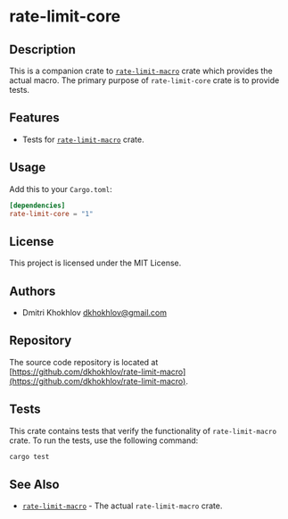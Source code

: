 # rate-limit-core

## Description

This is a companion crate to [`rate-limit-macro`](https://github.com/dkhokhlov/rate-limit-macro/macro) crate which provides the actual macro. The primary purpose of `rate-limit-core` crate is to provide tests.

## Features

- Tests for [`rate-limit-macro`](https://github.com/dkhokhlov/rate-limit-macro/macro) crate.

## Usage

Add this to your `Cargo.toml`:

```toml
[dependencies]
rate-limit-core = "1"
```

## License

This project is licensed under the MIT License.

## Authors

- Dmitri Khokhlov <dkhokhlov@gmail.com>

## Repository

The source code repository is located at [https://github.com/dkhokhlov/rate-limit-macro](https://github.com/dkhokhlov/rate-limit-macro).

## Tests

This crate contains tests that verify the functionality of `rate-limit-macro` crate. To run the tests, use the following command:

```bash
cargo test
```

## See Also

- [`rate-limit-macro`](https://github.com/logdna/logdna-agent-v2/tree/master/common/misc/rate-limit/macro) - The actual `rate-limit-macro` crate.

